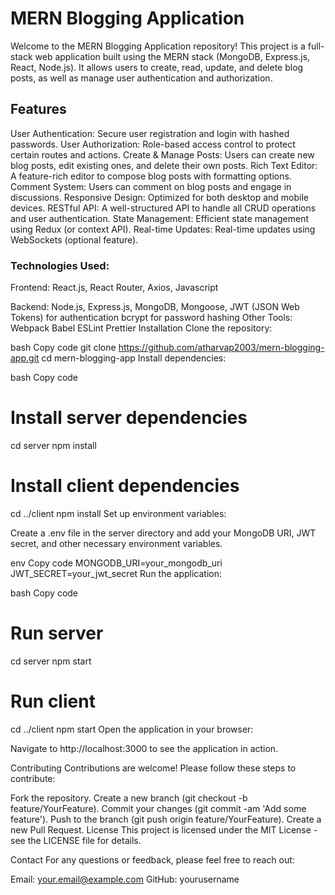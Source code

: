 # MERN Blogging Application
Welcome to the MERN Blogging Application repository! This project is a full-stack web application built using the MERN stack (MongoDB, Express.js, React, Node.js). It allows users to create, read, update, and delete blog posts, as well as manage user authentication and authorization.

## Features
User Authentication: Secure user registration and login with hashed passwords.
User Authorization: Role-based access control to protect certain routes and actions.
Create & Manage Posts: Users can create new blog posts, edit existing ones, and delete their own posts.
Rich Text Editor: A feature-rich editor to compose blog posts with formatting options.
Comment System: Users can comment on blog posts and engage in discussions.
Responsive Design: Optimized for both desktop and mobile devices.
RESTful API: A well-structured API to handle all CRUD operations and user authentication.
State Management: Efficient state management using Redux (or context API).
Real-time Updates: Real-time updates using WebSockets (optional feature).

### Technologies Used:
Frontend: React.js, React Router, Axios, Javascript 

Backend: Node.js, Express.js, MongoDB, Mongoose, JWT (JSON Web Tokens) for authentication
bcrypt for password hashing
Other Tools:
Webpack
Babel
ESLint
Prettier
Installation
Clone the repository:

bash
Copy code
git clone https://github.com/atharvap2003/mern-blogging-app.git
cd mern-blogging-app
Install dependencies:

bash
Copy code
# Install server dependencies
cd server
npm install

# Install client dependencies
cd ../client
npm install
Set up environment variables:

Create a .env file in the server directory and add your MongoDB URI, JWT secret, and other necessary environment variables.

env
Copy code
MONGODB_URI=your_mongodb_uri
JWT_SECRET=your_jwt_secret
Run the application:

bash
Copy code
# Run server
cd server
npm start

# Run client
cd ../client
npm start
Open the application in your browser:

Navigate to http://localhost:3000 to see the application in action.

Contributing
Contributions are welcome! Please follow these steps to contribute:

Fork the repository.
Create a new branch (git checkout -b feature/YourFeature).
Commit your changes (git commit -am 'Add some feature').
Push to the branch (git push origin feature/YourFeature).
Create a new Pull Request.
License
This project is licensed under the MIT License - see the LICENSE file for details.

Contact
For any questions or feedback, please feel free to reach out:

Email: your.email@example.com
GitHub: yourusername
